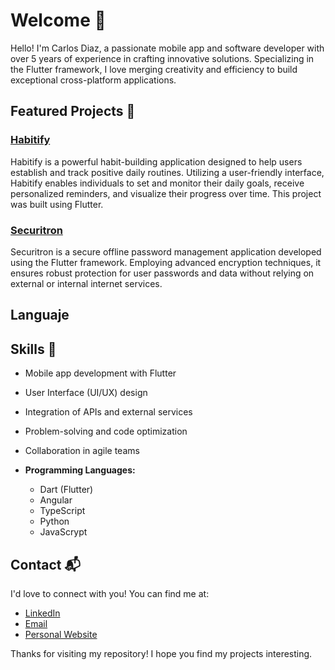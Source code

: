 # Welcome 👋

Hello! I'm Carlos Diaz, a passionate mobile app and software developer with over 5 years of experience in crafting innovative solutions. Specializing in the Flutter framework, I love merging creativity and efficiency to build exceptional cross-platform applications.

## Featured Projects 🚀

### [Habitify](#)

Habitify is a powerful habit-building application designed to help users establish and track positive daily routines. Utilizing a user-friendly interface, Habitify enables individuals to set and monitor their daily goals, receive personalized reminders, and visualize their progress over time. This project was built using Flutter.

### [Securitron](#)

Securitron is a secure offline password management application developed using the Flutter framework. Employing advanced encryption techniques, it ensures robust protection for user passwords and data without relying on external or internal internet services.


## Languaje

## Skills 🔧

- Mobile app development with Flutter
- User Interface (UI/UX) design
- Integration of APIs and external services
- Problem-solving and code optimization
- Collaboration in agile teams

- **Programming Languages:**
  - Dart (Flutter)
  - Angular
  - TypeScript
  - Python
  - JavaScrypt


## Contact 📬

I'd love to connect with you! You can find me at:

- [LinkedIn](https://www.linkedin.com/in/teutondev/)
- [Email](mailto:teutones92@gmail.com)
- [Personal Website](https://teutondev.com)

Thanks for visiting my repository! I hope you find my projects interesting.
